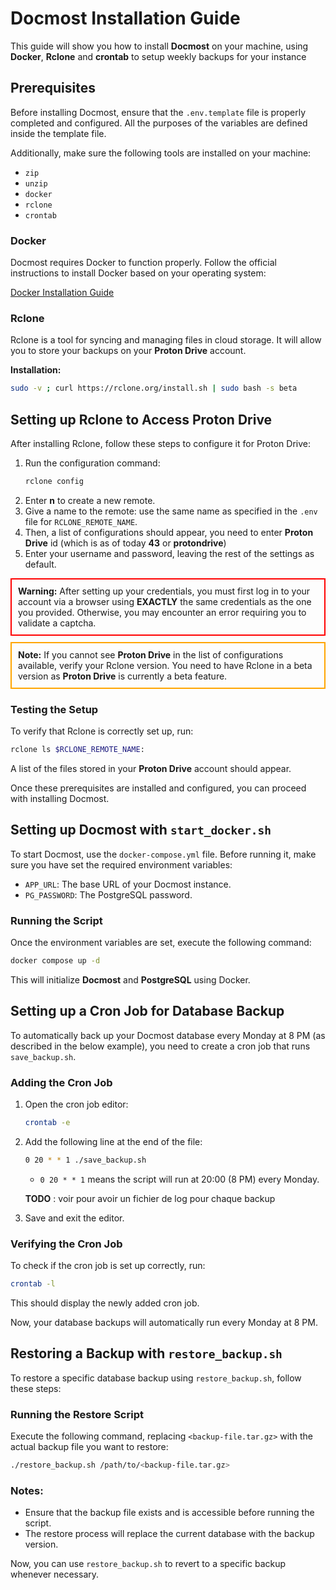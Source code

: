 # Docmost Installation Guide

This guide will show you how to install **Docmost** on your machine, using **Docker**, **Rclone** and **crontab** to setup weekly backups for your instance

## Prerequisites

Before installing Docmost, ensure that the `.env.template` file is properly completed and configured. All the purposes of the variables are defined inside the template file.

Additionally, make sure the following tools are installed on your machine:

- `zip`
- `unzip`
- `docker`
- `rclone`
- `crontab`

### Docker

Docmost requires Docker to function properly. Follow the official instructions to install Docker based on your operating system:

[Docker Installation Guide](https://docs.docker.com/get-docker/)

### Rclone

Rclone is a tool for syncing and managing files in cloud storage. It will allow you to store your backups on your **Proton Drive** account.

**Installation:**
```sh
sudo -v ; curl https://rclone.org/install.sh | sudo bash -s beta
```

## Setting up Rclone to Access Proton Drive

After installing Rclone, follow these steps to configure it for Proton Drive:

1. Run the configuration command:
   ```sh
   rclone config
   ```
2. Enter **n** to create a new remote.
2. Give a name to the remote: use the same name as specified in the `.env` file for `RCLONE_REMOTE_NAME`.
3. Then, a list of configurations should appear, you need to enter **Proton Drive** id (which is as of today **43** or **protondrive**)
3. Enter your username and password, leaving the rest of the settings as default.

<div style="border: 2px solid red; padding: 10px;">
<strong>Warning:</strong> After setting up your credentials, you must first log in to your account via a browser using <strong>EXACTLY</strong> the same credentials as the one you provided. Otherwise, you may encounter an error requiring you to validate a captcha.
</div>

<div style="border: 2px solid orange; padding: 10px; margin-top: 10px;">
<strong>Note:</strong> If you cannot see <strong>Proton Drive</strong> in the list of configurations available, verify your Rclone version. You need to have Rclone in a beta version as <strong>Proton Drive</strong> is currently a beta feature.
</div>

### Testing the Setup

To verify that Rclone is correctly set up, run:
```sh
rclone ls $RCLONE_REMOTE_NAME:
```

A list of the files stored in your **Proton Drive** account should appear.

Once these prerequisites are installed and configured, you can proceed with installing Docmost.

## Setting up Docmost with `start_docker.sh`

To start Docmost, use the `docker-compose.yml` file. Before running it, make sure you have set the required environment variables:

- `APP_URL`: The base URL of your Docmost instance.
- `PG_PASSWORD`: The PostgreSQL password.

### Running the Script

Once the environment variables are set, execute the following command:
```sh
docker compose up -d
```

This will initialize **Docmost** and **PostgreSQL** using Docker.

## Setting up a Cron Job for Database Backup

To automatically back up your Docmost database every Monday at 8 PM (as described in the below example), you need to create a cron job that runs `save_backup.sh`.

### Adding the Cron Job

1. Open the cron job editor:
   ```sh
   crontab -e
   ```
2. Add the following line at the end of the file:
   ```sh
   0 20 * * 1 ./save_backup.sh
   ```
   - `0 20 * * 1` means the script will run at 20:00 (8 PM) every Monday.

    **TODO** : voir pour avoir un fichier de log pour chaque backup
3. Save and exit the editor.

### Verifying the Cron Job

To check if the cron job is set up correctly, run:
```sh
crontab -l
```
This should display the newly added cron job.

Now, your database backups will automatically run every Monday at 8 PM.

## Restoring a Backup with `restore_backup.sh`

To restore a specific database backup using `restore_backup.sh`, follow these steps:

### Running the Restore Script

Execute the following command, replacing `<backup-file.tar.gz>` with the actual backup file you want to restore:
```sh
./restore_backup.sh /path/to/<backup-file.tar.gz>
```

### Notes:
- Ensure that the backup file exists and is accessible before running the script.
- The restore process will replace the current database with the backup version.

Now, you can use `restore_backup.sh` to revert to a specific backup whenever necessary.
